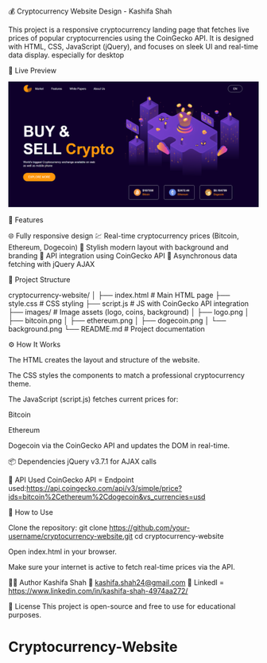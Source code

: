 💰 Cryptocurrency Website Design - Kashifa Shah

This project is a responsive cryptocurrency landing page that fetches live prices of popular cryptocurrencies using the CoinGecko API. It is designed with HTML, CSS, JavaScript (jQuery), and focuses on sleek UI and real-time data display. especially for desktop

🚀 Live Preview

<img src="image.png" class="MyWebsite">

🔗 Features

🌐 Fully responsive design
💹 Real-time cryptocurrency prices (Bitcoin, Ethereum, Dogecoin)
🎨 Stylish modern layout with background and branding
🔧 API integration using CoinGecko API
🔁 Asynchronous data fetching with jQuery AJAX

📁 Project Structure

cryptocurrency-website/
│
├── index.html             # Main HTML page
├── style.css              # CSS styling
├── script.js              # JS with CoinGecko API integration
├── images/                # Image assets (logo, coins, background)
│   ├── logo.png
│   ├── bitcoin.png
│   ├── ethereum.png
│   ├── dogecoin.png
│   └── background.png
└── README.md              # Project documentation

⚙️ How It Works

The HTML creates the layout and structure of the website.

The CSS styles the components to match a professional cryptocurrency theme.

The JavaScript (script.js) fetches current prices for:

Bitcoin

Ethereum

Dogecoin
via the CoinGecko API and updates the DOM in real-time.

📦 Dependencies
jQuery v3.7.1 for AJAX calls

🔌 API Used
CoinGecko API =
Endpoint used:https://api.coingecko.com/api/v3/simple/price?ids=bitcoin%2Cethereum%2Cdogecoin&vs_currencies=usd

🧠 How to Use

Clone the repository:
git clone https://github.com/your-username/cryptocurrency-website.git
cd cryptocurrency-website

Open index.html in your browser.

Make sure your internet is active to fetch real-time prices via the API.

🧑‍💻 Author
Kashifa Shah
📧 kashifa.shah24@gmail.com
🔗 LinkedI = https://www.linkedin.com/in/kashifa-shah-4974aa272/

📜 License
This project is open-source and free to use for educational purposes.

# Cryptocurrency-Website
